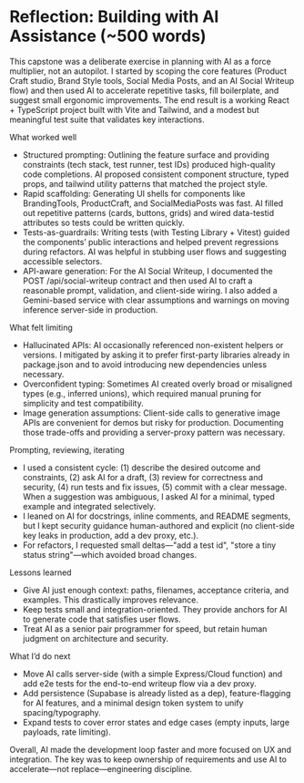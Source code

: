 # Reflection: Building with AI Assistance (~500 words)

This capstone was a deliberate exercise in planning with AI as a force multiplier, not an autopilot. I started by scoping the core features (Product Craft studio, Brand Style tools, Social Media Posts, and an AI Social Writeup flow) and then used AI to accelerate repetitive tasks, fill boilerplate, and suggest small ergonomic improvements. The end result is a working React + TypeScript project built with Vite and Tailwind, and a modest but meaningful test suite that validates key interactions.

What worked well
- Structured prompting: Outlining the feature surface and providing constraints (tech stack, test runner, test IDs) produced high-quality code completions. AI proposed consistent component structure, typed props, and tailwind utility patterns that matched the project style.
- Rapid scaffolding: Generating UI shells for components like BrandingTools, ProductCraft, and SocialMediaPosts was fast. AI filled out repetitive patterns (cards, buttons, grids) and wired data-testid attributes so tests could be written quickly.
- Tests-as-guardrails: Writing tests (with Testing Library + Vitest) guided the components’ public interactions and helped prevent regressions during refactors. AI was helpful in stubbing user flows and suggesting accessible selectors.
- API-aware generation: For the AI Social Writeup, I documented the POST /api/social-writeup contract and then used AI to craft a reasonable prompt, validation, and client-side wiring. I also added a Gemini-based service with clear assumptions and warnings on moving inference server-side in production.

What felt limiting
- Hallucinated APIs: AI occasionally referenced non-existent helpers or versions. I mitigated by asking it to prefer first-party libraries already in package.json and to avoid introducing new dependencies unless necessary.
- Overconfident typing: Sometimes AI created overly broad or misaligned types (e.g., inferred unions), which required manual pruning for simplicity and test compatibility.
- Image generation assumptions: Client-side calls to generative image APIs are convenient for demos but risky for production. Documenting those trade-offs and providing a server-proxy pattern was necessary.

Prompting, reviewing, iterating
- I used a consistent cycle: (1) describe the desired outcome and constraints, (2) ask AI for a draft, (3) review for correctness and security, (4) run tests and fix issues, (5) commit with a clear message. When a suggestion was ambiguous, I asked AI for a minimal, typed example and integrated selectively.
- I leaned on AI for docstrings, inline comments, and README segments, but I kept security guidance human-authored and explicit (no client-side key leaks in production, add a dev proxy, etc.).
- For refactors, I requested small deltas—"add a test id", "store a tiny status string"—which avoided broad changes.

Lessons learned
- Give AI just enough context: paths, filenames, acceptance criteria, and examples. This drastically improves relevance.
- Keep tests small and integration-oriented. They provide anchors for AI to generate code that satisfies user flows.
- Treat AI as a senior pair programmer for speed, but retain human judgment on architecture and security.

What I’d do next
- Move AI calls server-side (with a simple Express/Cloud function) and add e2e tests for the end-to-end writeup flow via a dev proxy.
- Add persistence (Supabase is already listed as a dep), feature-flagging for AI features, and a minimal design token system to unify spacing/typography.
- Expand tests to cover error states and edge cases (empty inputs, large payloads, rate limiting).

Overall, AI made the development loop faster and more focused on UX and integration. The key was to keep ownership of requirements and use AI to accelerate—not replace—engineering discipline.

